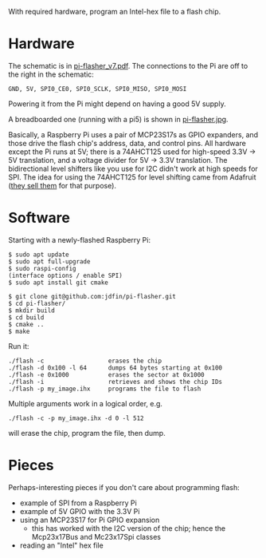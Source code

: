 With required hardware, program an Intel-hex file to a flash chip.

# Hardware

The schematic is in [pi-flasher_v7.pdf](pi-flasher_v7.pdf).
The connections to the Pi are off to the right in the schematic:
```
GND, 5V, SPI0_CE0, SPI0_SCLK, SPI0_MISO, SPI0_MOSI
```
Powering it from the Pi might depend on having a good 5V supply.

A breadboarded one (running with a pi5) is shown in
[pi-flasher.jpg](pi-flasher.jpg).

Basically, a Raspberry Pi uses a pair of MCP23S17s as GPIO expanders, and those
drive the flash chip's address, data, and control pins. All hardware except the
Pi runs at 5V; there is a 74AHCT125 used for high-speed 3.3V -> 5V translation,
and a voltage divider for 5V -> 3.3V translation. The bidirectional level
shifters like you use for I2C didn't work at high speeds for SPI. The idea for
using the 74AHCT125 for level shifting came from Adafruit
([they sell them](https://www.adafruit.com/product/1787) for that purpose).

# Software

Starting with a newly-flashed Raspberry Pi:
```
$ sudo apt update
$ sudo apt full-upgrade
$ sudo raspi-config
(interface options / enable SPI)
$ sudo apt install git cmake

$ git clone git@github.com:jdfin/pi-flasher.git
$ cd pi-flasher/
$ mkdir build
$ cd build
$ cmake ..
$ make
```
Run it:
```
./flash -c                  erases the chip
./flash -d 0x100 -l 64      dumps 64 bytes starting at 0x100
./flash -e 0x1000           erases the sector at 0x1000
./flash -i                  retrieves and shows the chip IDs
./flash -p my_image.ihx     programs the file to flash
```
Multiple arguments work in a logical order, e.g.
```
./flash -c -p my_image.ihx -d 0 -l 512
```
will erase the chip, program the file, then dump.

# Pieces

Perhaps-interesting pieces if you don't care about programming flash:
- example of SPI from a Raspberry Pi
- example of 5V GPIO with the 3.3V Pi
- using an MCP23S17 for Pi GPIO expansion
  - this has worked with the I2C version of the chip; hence the Mcp23x17Bus and Mc23x17Spi classes
- reading an "Intel" hex file
